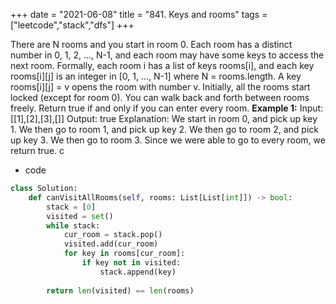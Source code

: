 +++ 
date = "2021-06-08"
title = "841. Keys and rooms"
tags = ["leetcode","stack","dfs"]
+++

There are N rooms and you start in room 0.  Each room has a distinct number in 0, 1, 2, ..., N-1, and each room may have some keys to access the next room. 
Formally, each room i has a list of keys rooms[i], and each key rooms[i][j] is an integer in [0, 1, ..., N-1] where N = rooms.length.  A key rooms[i][j] = v opens the room with number v.
Initially, all the rooms start locked (except for room 0). 
You can walk back and forth between rooms freely.
Return true if and only if you can enter every room.
**Example 1:**
Input: [[1],[2],[3],[]] Output: true Explanation:  We start in room 0, and pick up key 1. We then go to room 1, and pick up key 2. We then go to room 2, and pick up key 3. We then go to room 3. Since we were able to go to every room, we return true.
c
- code
```py
class Solution:
    def canVisitAllRooms(self, rooms: List[List[int]]) -> bool:
        stack = [0]
        visited = set()
        while stack:
            cur_room = stack.pop()
            visited.add(cur_room)
            for key in rooms[cur_room]:
                if key not in visited:
                    stack.append(key)
        
        return len(visited) == len(rooms)

```

